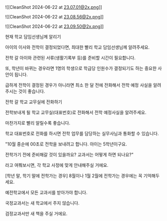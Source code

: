 ![[CleanShot 2024-06-22 at 23.07.01@2x.png]]



![[CleanShot 2024-06-22 at 23.08.56@2x.png]]




![[CleanShot 2024-06-22 at 23.09.50@2x.png]]


<span style="font-family:.AppleSDGothicNeoI-Regular;">현재</span> 학교 담임선생님께 알리기

<span style="font-family:.AppleSDGothicNeoI-Regular;">아이의</span> 이사와 전학이 결정되었다면, 최대한 빨리 학교 담임선생님께 알려주세요.

<span style="font-family:.AppleSDGothicNeoI-Regular;">전학</span> 갈 아이와 관련된 서류(생활기록부 등)를 준비할 시간이 필요합니다.

<span style="font-family:.AppleSDGothicNeoI-Regular;">또</span>, 학년이 바뀌는 경우라면 1명의 학생으로 학급당 인원수가 결정되기도 하는 중요한 사안이 됩니다.

<span style="font-family:.AppleSDGothicNeoI-Regular;">급하게</span> 전학이 결정된 경우가 아니라면 최소 한 달 전에 전화해서 전학 예정 사실을 알려주시는 것이 좋습니다.



<span style="font-family:.AppleSDGothicNeoI-Regular;">전학</span> 갈 학교 교무실에 전화하기

<span style="font-family:.AppleSDGothicNeoI-Regular;">전학보내게</span> 될 학교 교무실(대표번호)로 전화해서 전학 예정사실을 알려주세요.

<span style="font-family:.AppleSDGothicNeoI-Regular;">마찬가지로</span> 빨리 알릴수록 좋습니다.

<span style="font-family:.AppleSDGothicNeoI-Regular;">학교</span> 대표번호로 전화를 하시면 전학 업무를 담당하는 실무사님과 통화할 수 있습니다.

"10월 중순에 00초로 전학을 보내려고 합니다. 아이는 5학년이구요.

<span style="font-family:.AppleSDGothicNeoI-Regular;">전학가기</span> 전에 준비해갈 것이 있을까요? 교과서는 어떻게 하면 되나요?"

<span style="font-family:.AppleSDGothicNeoI-Regular;">라고</span> 여쭤보시면, 각 학교 사정에 맞게 안내해주실 거에요.



[학년 말, 학기 말에 전학가는 경우]
8월이나 1월 2월에 전학가는 경우에는 꼭 기억해두세요.

<span style="font-family:.AppleSDGothicNeoI-Regular;">예전학교에서</span> 모든 교과서를 받아가야 합니다.

<span style="font-family:.AppleSDGothicNeoI-Regular;">국정교과서는</span> 새 학교에서 주지 않습니다.

<span style="font-family:.AppleSDGothicNeoI-Regular;">검정교과서만</span> 새 책을 주실 거에요.